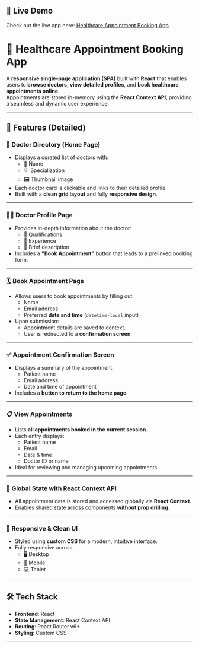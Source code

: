 ## 🔗 Live Demo

Check out the live app here: [Healthcare Appointment Booking App](https://doctorappopreet.ccbp.tech/)

# 🏥 Healthcare Appointment Booking App

A **responsive single-page application (SPA)** built with **React** that enables users to **browse doctors**, **view detailed profiles**, and **book healthcare appointments online**.  
Appointments are stored in-memory using the **React Context API**, providing a seamless and dynamic user experience.

---

## 🚀 Features (Detailed)

### 📄 Doctor Directory (Home Page)
- Displays a curated list of doctors with:
  - 👤 Name  
  - 🩺 Specialization  
  - 🖼️ Thumbnail image  
- Each doctor card is clickable and links to their detailed profile.
- Built with a **clean grid layout** and fully **responsive design**.

---

### 👨‍⚕️ Doctor Profile Page
- Provides in-depth information about the doctor:
  - 🏅 Qualifications  
  - 📆 Experience  
  - 📝 Brief description  
- Includes a **"Book Appointment"** button that leads to a prelinked booking form.

---

### 🗓️ Book Appointment Page
- Allows users to book appointments by filling out:
  - Name
  - Email address
  - Preferred **date and time** (`datetime-local` input)
- Upon submission:
  - Appointment details are saved to context.
  - User is redirected to a **confirmation screen**.

---

### ✅ Appointment Confirmation Screen
- Displays a summary of the appointment:
  - Patient name
  - Email address
  - Date and time of appointment
- Includes a **button to return to the home page**.

---

### 📋 View Appointments
- Lists **all appointments booked in the current session**.
- Each entry displays:
  - Patient name  
  - Email  
  - Date & time  
  - Doctor ID or name
- Ideal for reviewing and managing upcoming appointments.

---

### 🧠 Global State with React Context API
- All appointment data is stored and accessed globally via **React Context**.
- Enables shared state across components **without prop drilling**.

---

### 💅 Responsive & Clean UI
- Styled using **custom CSS** for a modern, intuitive interface.
- Fully responsive across:
  - 🖥️ Desktop  
  - 📱 Mobile  
  - 💻 Tablet

---

## 🛠️ Tech Stack

- **Frontend**: React
- **State Management**: React Context API
- **Routing**: React Router v6+
- **Styling**: Custom CSS

---

